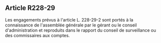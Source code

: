 Article R228-29
----
Les engagements prévus à l'article L. 228-29-2 sont portés à la connaissance de
l'assemblée générale par le gérant ou le conseil d'administration et reproduits
dans le rapport du conseil de surveillance ou des commissaires aux comptes.
